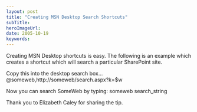 ```yaml
---
layout: post 
title: "Creating MSN Desktop Search Shortcuts"
subTitle: 
heroImageUrl: 
date: 2005-10-19
keywords: 
---
```


Creating MSN Desktop shortcuts is easy. The following is an example which creates a shortcut which will search a particular SharePoint site.

Copy this into the desktop search box...
@someweb,http://someweb/search.aspx?k=$w

Now you can search SomeWeb by typing:
someweb search_string

Thank you to Elizabeth Caley for sharing the tip. 